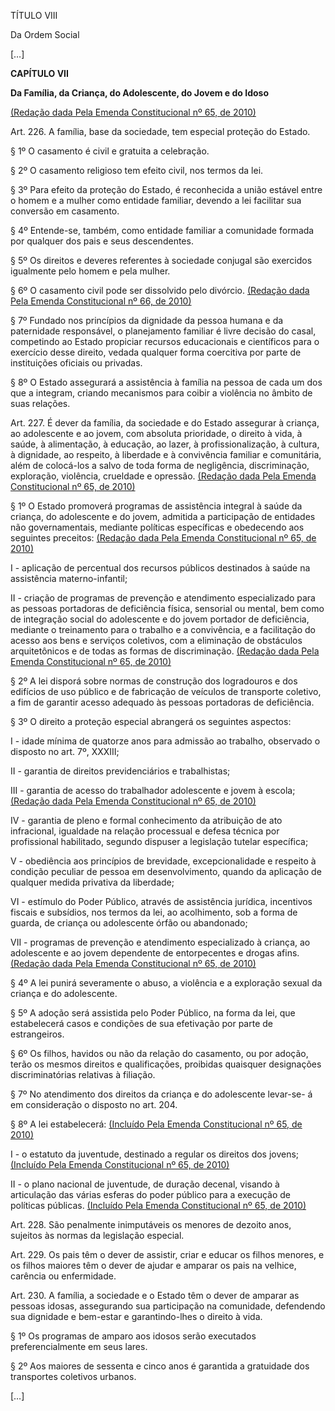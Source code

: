 TÍTULO VIII

Da Ordem Social



[…]

**CAPÍTULO VII**

**Da Família, da Criança, do Adolescente, do Jovem e do Idoso**

[(Redação dada Pela Emenda Constitucional nº 65, de 2010)](http://www.planalto.gov.br/ccivil_03/constituicao/Emendas/Emc/emc65.htm#art1)

Art. 226. A família, base da sociedade, tem especial proteção do Estado. 

§ 1º O casamento é civil e gratuita a celebração. 

§ 2º O casamento religioso tem efeito civil, nos termos da lei. 

§ 3º Para efeito da proteção do Estado, é reconhecida a união estável entre o homem e a mulher como entidade familiar, devendo a lei facilitar sua conversão em casamento. 

§ 4º Entende-se, também, como entidade familiar a comunidade formada por qualquer dos pais e seus descendentes. 

§ 5º Os direitos e deveres referentes à sociedade conjugal são exercidos igualmente pelo homem e pela mulher. 

§ 6º O casamento civil pode ser dissolvido pelo divórcio.     [(Redação dada Pela Emenda Constitucional nº 66, de 2010)](http://www.planalto.gov.br/ccivil_03/constituicao/Emendas/Emc/emc66.htm#art1)

§ 7º Fundado nos princípios da dignidade da pessoa humana e da paternidade responsável, o planejamento familiar é livre decisão do casal, competindo ao Estado propiciar recursos educacionais e científicos para o exercício desse direito, vedada qualquer forma coercitiva por parte de instituições oficiais ou privadas. 

§ 8º O Estado assegurará a assistência à família na pessoa de cada um dos que a integram, criando mecanismos para coibir a violência no âmbito de suas relações.

Art. 227. É dever da família, da sociedade e do Estado assegurar à criança, ao adolescente e ao jovem, com absoluta prioridade, o direito à vida, à saúde, à alimentação, à educação, ao lazer, à profissionalização, à cultura, à dignidade, ao respeito, à liberdade e à convivência familiar e comunitária, além de colocá-los a salvo de toda forma de negligência, discriminação, exploração, violência, crueldade e opressão.     [(Redação dada Pela Emenda Constitucional nº 65, de 2010)](http://www.planalto.gov.br/ccivil_03/constituicao/Emendas/Emc/emc65.htm#art2)

§ 1º O Estado promoverá programas de assistência integral à saúde da criança, do adolescente e do jovem, admitida a participação de entidades não governamentais, mediante políticas específicas e obedecendo aos seguintes preceitos:     [(Redação dada Pela Emenda Constitucional nº 65, de 2010)](http://www.planalto.gov.br/ccivil_03/constituicao/Emendas/Emc/emc65.htm#art2)

I - aplicação de percentual dos recursos públicos destinados à saúde na assistência materno-infantil;

II - criação de programas de prevenção e atendimento especializado para as pessoas portadoras de deficiência física, sensorial ou mental, bem como de integração social do adolescente e do jovem portador de deficiência, mediante o treinamento para o trabalho e a convivência, e a facilitação do acesso aos bens e serviços coletivos, com a eliminação de obstáculos arquitetônicos e de todas as formas de discriminação.     [(Redação dada Pela Emenda Constitucional nº 65, de 2010)](http://www.planalto.gov.br/ccivil_03/constituicao/Emendas/Emc/emc65.htm#art2)

§ 2º A lei disporá sobre normas de construção dos logradouros e dos edifícios de uso público e de fabricação de veículos de transporte coletivo, a fim de garantir acesso adequado às pessoas portadoras de deficiência.

§ 3º O direito a proteção especial abrangerá os seguintes aspectos:

I - idade mínima de quatorze anos para admissão ao trabalho, observado o disposto no art. 7º, XXXIII;

II - garantia de direitos previdenciários e trabalhistas;

III - garantia de acesso do trabalhador adolescente e jovem à escola;     [(Redação dada Pela Emenda Constitucional nº 65, de 2010)](http://www.planalto.gov.br/ccivil_03/constituicao/Emendas/Emc/emc65.htm#art2)

IV - garantia de pleno e formal conhecimento da atribuição de ato infracional, igualdade na relação processual e defesa técnica por profissional habilitado, segundo dispuser a legislação tutelar específica; 

V - obediência aos princípios de brevidade, excepcionalidade e respeito à condição peculiar de pessoa em desenvolvimento, quando da aplicação de qualquer medida privativa da liberdade;

VI - estímulo do Poder Público, através de assistência jurídica, incentivos fiscais e subsídios, nos termos da lei, ao acolhimento, sob a forma de guarda, de criança ou adolescente órfão ou abandonado;

VII - programas de prevenção e atendimento especializado à criança, ao adolescente e ao jovem dependente de entorpecentes e drogas afins.     [(Redação dada Pela Emenda Constitucional nº 65, de 2010)](http://www.planalto.gov.br/ccivil_03/constituicao/Emendas/Emc/emc65.htm#art2)

§ 4º A lei punirá severamente o abuso, a violência e a exploração sexual da criança e do adolescente. 

§ 5º A adoção será assistida pelo Poder Público, na forma da lei, que estabelecerá casos e condições de sua efetivação por parte de estrangeiros. 

§ 6º Os filhos, havidos ou não da relação do casamento, ou por adoção, terão os mesmos direitos e qualificações, proibidas quaisquer designações discriminatórias relativas à filiação. 

§ 7º No atendimento dos direitos da criança e do adolescente levar-se- á em consideração o disposto no art. 204.

§ 8º A lei estabelecerá:     [(Incluído Pela Emenda Constitucional nº 65, de 2010)](http://www.planalto.gov.br/ccivil_03/constituicao/Emendas/Emc/emc65.htm#art2)

I - o estatuto da juventude, destinado a regular os direitos dos jovens;     [(Incluído Pela Emenda Constitucional nº 65, de 2010)](http://www.planalto.gov.br/ccivil_03/constituicao/Emendas/Emc/emc65.htm#art2)

II - o plano nacional de juventude, de duração decenal, visando à articulação das várias esferas do poder público para a execução de políticas públicas.     [(Incluído Pela Emenda Constitucional nº 65, de 2010)](http://www.planalto.gov.br/ccivil_03/constituicao/Emendas/Emc/emc65.htm#art2)

Art. 228. São penalmente inimputáveis os menores de dezoito anos, sujeitos às normas da legislação especial. 

Art. 229. Os pais têm o dever de assistir, criar e educar os filhos menores, e os filhos maiores têm o dever de ajudar e amparar os pais na velhice, carência ou enfermidade. 

Art. 230. A família, a sociedade e o Estado têm o dever de amparar as pessoas idosas, assegurando sua participação na comunidade, defendendo sua dignidade e bem-estar e garantindo-lhes o direito à vida. 

§ 1º Os programas de amparo aos idosos serão executados preferencialmente em seus lares.

§ 2º Aos maiores de sessenta e cinco anos é garantida a gratuidade dos transportes coletivos urbanos.

[…]